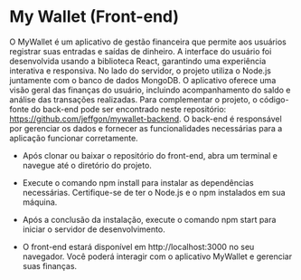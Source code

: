 # My Wallet (Front-end)

O MyWallet é um aplicativo de gestão financeira que permite aos usuários registrar suas entradas e saídas de dinheiro. A interface do usuário foi desenvolvida usando a biblioteca React, garantindo uma experiência interativa e responsiva. No lado do servidor, o projeto utiliza o Node.js juntamente com o banco de dados MongoDB. O aplicativo oferece uma visão geral das finanças do usuário, incluindo acompanhamento do saldo e análise das transações realizadas. Para complementar o projeto, o código-fonte do back-end pode ser encontrado neste repositório: https://github.com/jeffgon/mywallet-backend. O back-end é responsável por gerenciar os dados e fornecer as funcionalidades necessárias para a aplicação funcionar corretamente.

- Após clonar ou baixar o repositório do front-end, abra um terminal e navegue até o diretório do projeto.

- Execute o comando npm install para instalar as dependências necessárias. Certifique-se de ter o Node.js e o npm instalados em sua máquina.

- Após a conclusão da instalação, execute o comando npm start para iniciar o servidor de desenvolvimento.

- O front-end estará disponível em http://localhost:3000 no seu navegador. Você poderá interagir com o aplicativo MyWallet e gerenciar suas finanças.
